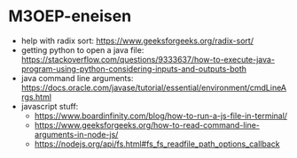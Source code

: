 # M3OEP-eneisen

- help with radix sort: https://www.geeksforgeeks.org/radix-sort/
- getting python to open a java file: https://stackoverflow.com/questions/9333637/how-to-execute-java-program-using-python-considering-inputs-and-outputs-both
- java command line arguments: https://docs.oracle.com/javase/tutorial/essential/environment/cmdLineArgs.html
- javascript stuff: 
    - https://www.boardinfinity.com/blog/how-to-run-a-js-file-in-terminal/
    - https://www.geeksforgeeks.org/how-to-read-command-line-arguments-in-node-js/
    - https://nodejs.org/api/fs.html#fs_fs_readfile_path_options_callback
    
